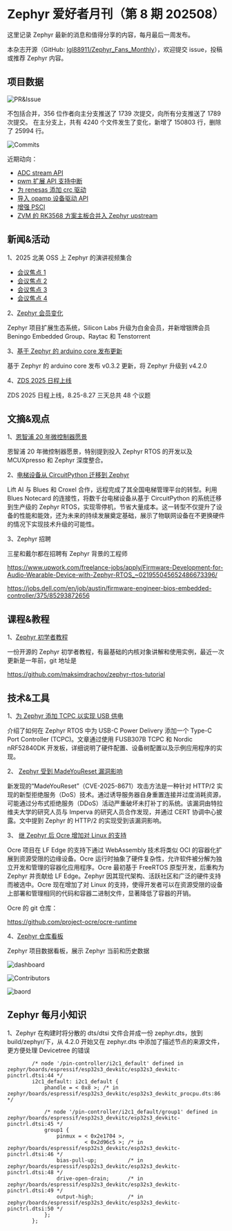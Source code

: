 # Zephyr 爱好者月刊（第 8 期 202508）

这里记录 Zephyr 最新的消息和值得分享的内容，每月最后一周发布。

本杂志开源（GitHub: [lgl88911/Zephyr_Fans_Monthly](https://github.com/lgl88911/Zephyr_Fans_Monthly)），欢迎提交 issue，投稿或推荐 Zephyr 内容。

## 项目数据
![PR&Issue](pr_issue.png)

不包括合并，356 位作者向主分支推送了 1739 次提交，向所有分支推送了 1789 次提交。
在主分支上，共有 4240 个文件发生了变化，新增了 150803 行，删除了 25994 行。

![Commits](<Commits.png>)

近期动向：
- [ADC stream API](https://github.com/zephyrproject-rtos/zephyr/pull/90285)
- [pwm 扩展 API 支持中断](https://github.com/zephyrproject-rtos/zephyr/pull/93275)
- [为 renesas 添加 crc 驱动](https://github.com/zephyrproject-rtos/zephyr/pull/87557)
- [导入 opamp 设备驱动 API](https://github.com/zephyrproject-rtos/zephyr/pull/94040)
- [增强 PSCI](https://github.com/zephyrproject-rtos/zephyr/issues/93898)
- [ZVM 的 RK3568 方案主板合并入 Zephyr upstream](https://github.com/zephyrproject-rtos/zephyr/pull/64217)

## 新闻&活动

1、2025 北美 OSS 上 Zephyr 的演讲视频集合

- [会议焦点 1](https://www.zephyrproject.org/zephyr-project-voices-from-oss-north-america-2025-session-spotlights-1/)
- [会议焦点 2](https://www.zephyrproject.org/zephyr-project-voices-from-oss-north-america-2025-session-spotlights-2/)
- [会议焦点 3](https://www.zephyrproject.org/zephyr-project-voices-from-oss-north-america-2025-session-spotlights-3/)
- [会议焦点 4](https://www.zephyrproject.org/zephyr-project-voices-from-oss-north-america-2025-session-spotlights-4/)

2、[Zephyr 会员变化](https://www.zephyrproject.org/zephyr-expands-ecosystem-august-2025/)

Zephyr 项目扩展生态系统，Silicon Labs 升级为白金会员，并新增银牌会员 Beningo Embedded Group、Raytac 和 Tenstorrent

3、[基于 Zephyr 的 arduino core 发布更新](https://blog.arduino.cc/2025/08/06/updated-arduino-cores-with-zephyros-beta/)

基于 Zephyr 的 arduino core 发布 v0.3.2 更新，将 Zephyr 升级到 v4.2.0

4、[ZDS 2025 日程上线](https://osseu2025.sched.com/overview/type/Zephyr+Developer+Summit)

ZDS 2025 日程上线，8.25-8.27 三天总共 48 个议题

## 文摘&观点

1、[恩智浦 20 年微控制器愿景​](https://www.nxp.com.cn/company/about-nxp/smarter-world-blog/BL-NXP-20-YEAR-MICROCONTROLLER-VISION)

恩智浦 20 年微控制器愿景，特别提到投入 Zephyr RTOS 的开发以及 MCUXpresso 和 Zephyr 深度整合。

2、[电梯设备从 CircuitPython 迁移到 Zephyr](https://blues.com/blog/protect-your-hardware-investment-how-lift-ai-remotely-transformed-their-platform-with-blues-and-croxel/)

Lift AI 与 Blues 和 Croxel 合作，远程完成了其全国电梯管理平台的转型。利用 Blues Notecard 的连接性，将数千台电梯设备从基于 CircuitPython 的系统迁移到生产级的 Zephyr RTOS，实现零停机，节省大量成本。这一转型不仅提升了设备的性能和能效，还为未来的持续发展奠定基础，展示了物联网设备在不更换硬件的情况下实现技术升级的可能性。

3、Zephyr 招聘

三星和戴尔都在招聘有 Zephyr 背景的工程师

https://www.upwork.com/freelance-jobs/apply/Firmware-Development-for-Audio-Wearable-Device-with-Zephyr-RTOS_~021955045652486673396/

https://jobs.dell.com/en/job/austin/firmware-engineer-bios-embedded-controller/375/85293872656

## 课程&教程

1、[Zephyr 初学者教程](https://maksimdrachov.github.io/zephyr-rtos-tutorial/)

一份开源的 Zephyr 初学者教程，有最基础的内核对象讲解和使用实例，最近一次更新是一年前，git 地址是

https://github.com/maksimdrachov/zephyr-rtos-tutorial

## 技术&工具

1、[为 Zephyr 添加 TCPC 以实现 USB 供电​](https://www.beyondlogic.org/adding-a-tcpc-to-zephyr-for-usb-power-delivery/)

介绍了如何在 Zephyr RTOS 中为 USB-C Power Delivery 添加一个 Type-C Port Controller (TCPC)。文章通过使用 FUSB307B TCPC 和 Nordic nRF52840DK 开发板，详细说明了硬件配置、设备树配置以及示例应用程序的实现。

2、 [Zephyr 受到 MadeYouReset 漏洞影响](https://cyberinsider.com/new-madeyoureset-method-exploits-http-2-for-stealthy-dos-attacks/)

新发现的“MadeYouReset”（CVE-2025-8671）攻击方法是一种针对 HTTP/2 实现的新型拒绝服务（DoS）技术。通过诱导服务器自身重置连接并过度消耗资源，可能通过分布式拒绝服务（DDoS）活动严重破坏未打补丁的系统。该漏洞由特拉维夫大学的研究人员与 Imperva 的研究人员合作发现，并通过 CERT 协调中心披露。文中提到 Zephyr 的 HTTP/2 的实现受到该漏洞影响。

3、 [继 Zephyr 后 Ocre 增加对 Linux 的支持](https://www.zephyrproject.org/ocre-has-a-new-linux-sibling/)

Ocre 项目在 LF Edge 的支持下通过 WebAssembly 技术将类似 OCI 的容器化扩展到资源受限的边缘设备。Ocre 运行时抽象了硬件复杂性，允许软件被分解为独立开发和管理的容器化应用程序。Ocre 最初基于 FreeRTOS 原型开发，后重构为 Zephyr 并贡献给 LF Edge。Zephyr 因其现代架构、活跃社区和广泛的硬件支持而被选中。Ocre 现在增加了对 Linux 的支持，使得开发者可以在资源受限的设备上部署和管理相同的代码和容器二进制文件，显著降低了容器的开销。

Ocre 的 git 仓库：

https://github.com/project-ocre/ocre-runtime

4、[Zephyr 仓库看板​](https://kartben.github.io/zephyr-repo-metrics/)

Zephyr 项目数据看板，展示 Zephyr 当前和历史数据

![dashboard](dashboard.png)

![Contributors](Contributors.png)

![baord](baord.png)

## Zephyr 每月小知识

1、Zephyr 在构建时将分散的 dts/dtsi 文件合并成一份 zephyr.dts，放到 build/zephyr/下，从 4.2.0 开始又在 zephyr.dts 中添加了描述节点的来源文件，更方便处理 Devicetree 的错误

```
		/* node '/pin-controller/i2c1_default' defined in zephyr/boards/espressif/esp32s3_devkitc/esp32s3_devkitc-pinctrl.dtsi:44 */
		i2c1_default: i2c1_default {
			phandle = < 0x8 >; /* in zephyr/boards/espressif/esp32s3_devkitc/esp32s3_devkitc_procpu.dts:86 */

			/* node '/pin-controller/i2c1_default/group1' defined in zephyr/boards/espressif/esp32s3_devkitc/esp32s3_devkitc-pinctrl.dtsi:45 */
			group1 {
				pinmux = < 0x2e1704 >,
				         < 0x2d96c5 >; /* in zephyr/boards/espressif/esp32s3_devkitc/esp32s3_devkitc-pinctrl.dtsi:46 */
				bias-pull-up;          /* in zephyr/boards/espressif/esp32s3_devkitc/esp32s3_devkitc-pinctrl.dtsi:48 */
				drive-open-drain;      /* in zephyr/boards/espressif/esp32s3_devkitc/esp32s3_devkitc-pinctrl.dtsi:49 */
				output-high;           /* in zephyr/boards/espressif/esp32s3_devkitc/esp32s3_devkitc-pinctrl.dtsi:50 */
			};
		};
```

